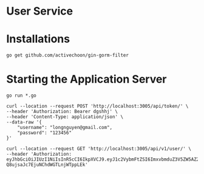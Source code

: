 # User Service

# Installations

```
go get github.com/activechoon/gin-gorm-filter
```

# Starting the Application Server

```
go run *.go
```

```
curl --location --request POST 'http://localhost:3005/api/token/' \
--header 'Authorization: Bearer dgshhj' \
--header 'Content-Type: application/json' \
--data-raw '{
    "username": "longnguyen@gmail.com",
    "password": "123456"
}'
```

```
curl --location --request GET 'http://localhost:3005/api/v1/user/' \
--header 'Authorization: eyJhbGciOiJIUzI1NiIsInR5cCI6IkpXVCJ9.eyJ1c2VybmFtZSI6ImxvbmduZ3V5ZW5AZ21haWwuY29tIiwicGFzc3dvcmQiOiIiLCJleHAiOjE2NjQxMDkxMzl9.aO7kl5TKWdwwm-Q8ujsaJc7EjuNChdWGTLnjWTppLEk'
```